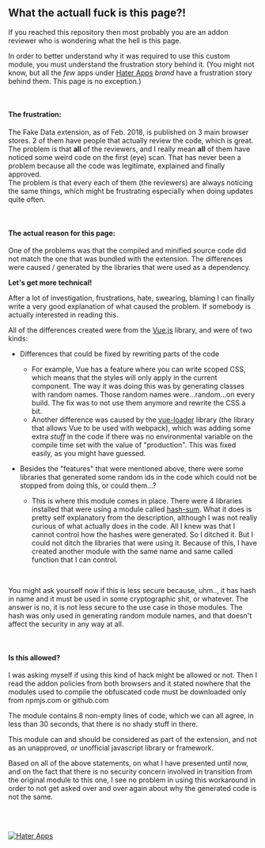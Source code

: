## What the actuall fuck is this page?!

If you reached this repository then most probably you are an addon reviewer who is wondering what the hell is this page.

In order to better understand why it was required to use this custom module, you must understand the frustration story behind it. (You might not know, but all the *few* apps under [Hater Apps](https://www.haterapps.com) *brand* have a frustration story behind them. This page is no exception.)

<br />

#### The frustration:

The Fake Data extension, as of Feb. 2018, is published on 3 main browser stores. 2 of them have people that actually review the code, which is great. The problem is that **all** of the reviewers, and I really mean **all** of them have noticed some weird code on the first (eye) scan. That has never been a problem because all the code was legitimate, explained and finally approved.<br />
The problem is that every each of them (the reviewers) are always noticing the same things, which might be frustrating especially when doing updates quite often.

<br />

#### The actual reason for this page:

One of the problems was that the compiled and minified source code did not match the one that was bundled with the extension. The differences were caused / generated by the libraries that were used as a dependency.


**Let's get more technical!**

After a lot of investigation, frustrations, hate, swearing, blaming I can finally write a very good explanation of what caused the problem. If somebody is actually interested in reading this.

All of the differences created were from the [Vue.js](https://vuejs.org/) library, and were of two kinds:
* Differences that could be fixed by rewriting parts of the code
	* For example, Vue has a feature where you can write scoped CSS, which means that the styles will only apply in the current component. The way it was doing this was by generating classes with random names. Those random names were...random...on every build. The fix was to not use them anymore and rewrite the CSS a bit.
	* Another difference was caused by the [vue-loader](https://vue-loader.vuejs.org/en/) library (the library that allows Vue to be used with webpack), which was adding some extra *stuff* in the code if there was no environmental variable on the compile time set with the value of "production". This was fixed easily, as you might have guessed.
	
* Besides the "features" that were mentioned above, there were some libraries that generated some random ids in the code which could not be stopped from doing this, or could them...?
	* This is where this module comes in place. There were 4 libraries installed that were using a module called [hash-sum](https://www.npmjs.com/package/hash-sum). What it does is pretty self explanatory from the description, although I was not really curious of what actually does in the code. All I knew was that I cannot control how the hashes were generated. So I ditched it. But I could not ditch the libraries that were using it.
	Because of this, I have created another module with the same name and same called function that I can control.
	
<br />

You might ask yourself now if this is less secure because, uhm.., it has hash in name and it must be used in some cryptographic shit, or whatever. The answer is no, it is not less secure to the use case in those modules. The hash was only used in generating random module names, and that doesn't affect the security in any way at all.


<br />

#### Is this allowed?

I was asking myself if using this kind of hack might be allowed or not. Then I read the addon policies from both browsers and it stated nowhere that the modules used to compile the obfuscated code must be downloaded only from npmjs.com or github.com

The module contains 8 non-empty lines of code, which we can all agree, in less than 30 seconds, that there is no shady stuff in there.

This module can and should be considered as part of the extension, and not as an unapproved, or unofficial javascript library or framework.

Based on all of the above statements, on what I have presented until now, and on the fact that there is no security concern involved in transition from the original module to this one, I see no problem in using this workaround in order to not get asked over and over again about why the generated code is not the same.

<br />
<br />

[![Hater Apps](https://www.haterapps.com/assets/logo_text_black_bg.png)](https://www.haterapps.com)